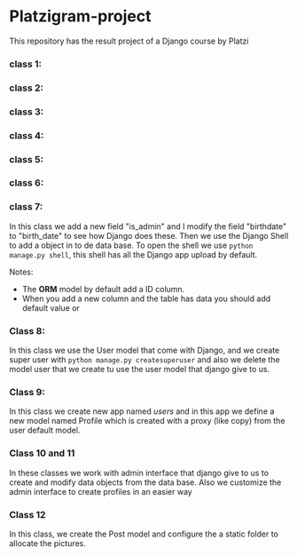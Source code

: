 # Platzigram-project
This repository has the result project of a Django course by Platzi


### class 1:
### class 2:
### class 3:
### class 4:
### class 5:
### class 6:
### class 7:
In this class we add a new field "is_admin" and I modify the field 
"birthdate" to "birth_date" to see how Django does these.
Then we use the Django Shell to add a object in to de data base. 
To open the shell we use `python manage.py shell`, this shell has 
all the Django app upload by default.

Notes:
- The **ORM** model by default add a ID column.
- When you add a new column and the table has data you should add default value or 

### Class 8:

In this class we use the User model that come with Django, and we
create super user with `python manage.py createsuperuser` and also
we delete the model user that we create tu use the user model that
django give to us.

### Class 9:

In this class we create new app named _users_ and in this app we
define a new model named Profile which is created with a proxy 
(like copy) from the user default model.

### Class 10 and 11

In these classes we work with admin interface that django give to
us to create and modify data objects from the data base. Also we
customize the admin interface to create profiles in an easier way

### Class 12 
In this class, we create the Post model and configure the a 
static folder to allocate the pictures.